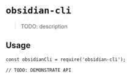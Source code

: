 # `obsidian-cli`

> TODO: description

## Usage

```
const obsidianCli = require('obsidian-cli');

// TODO: DEMONSTRATE API
```
